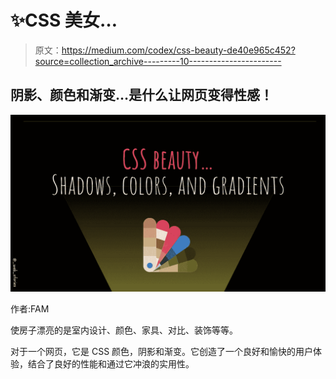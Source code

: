 # ✨CSS 美女…

> 原文：<https://medium.com/codex/css-beauty-de40e965c452?source=collection_archive---------10----------------------->

## 阴影、颜色和渐变…是什么让网页变得性感！

![](img/c905fd94247867a54e96edf6933417ab.png)

作者:FAM

使房子漂亮的是室内设计、颜色、家具、对比、装饰等等。

对于一个网页，它是 CSS 颜色，阴影和渐变。它创造了一个良好和愉快的用户体验，结合了良好的性能和通过它冲浪的实用性。